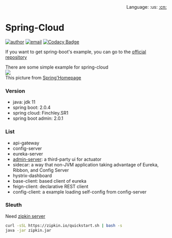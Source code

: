 <div align="right">
  Language: 
  :us:
  <a title="Chinese" href="README-CN.md">:cn:</a>
</div>

# Spring-Cloud

[![author](https://img.shields.io/badge/author-mrtt-blue.svg)](https://jiangtj.gitlab.io/me)
[![email](https://img.shields.io/badge/email-jiang.taojie@foxmail.com-blue.svg)](mailto:jiang.taojie@foxmail.com)
[![Codacy Badge](https://api.codacy.com/project/badge/Grade/f02c5dc5557d4fed8b88fc802e24a52f)](https://www.codacy.com/app/116749895/spring-cloud-examples?utm_source=github.com&amp;utm_medium=referral&amp;utm_content=JiangTJ/spring-cloud-examples&amp;utm_campaign=Badge_Grade)  

If you want to get spring-boot's example, you can go to the [official repository](https://github.com/spring-projects/spring-boot)    

There are some simple example for spring-cloud   
![](https://spring.io/img/homepage/diagram-distributed-systems.svg)    
This picture from [Spring'Homepage](https://spring.io/)   

### Version 
- java: jdk 11
- spring boot: 2.0.4
- spring cloud: Finchley.SR1
- spring boot admin: 2.0.1

### List
- api-gateway
- config-server
- eureka-server
- [admin-server](https://github.com/codecentric/spring-boot-admin): a third-party ui for actuator
- sidecar: a way that non-JVM application taking advantage of Eureka, Ribbon, and Config Server
- hystrix-dashboard
- base-client: based client of eureka
- feign-client: declarative REST client
- config-client: a example loading self-config from config-server

### Sleuth
Need [zipkin server](https://github.com/openzipkin/zipkin)
```bash
curl -sSL https://zipkin.io/quickstart.sh | bash -s
java -jar zipkin.jar
```

